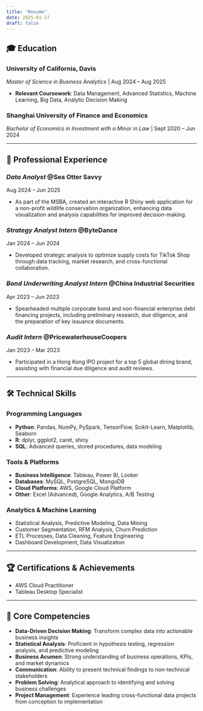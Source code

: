 ```yaml
---
title: "Resume"
date: 2025-01-27
draft: false
---
```


## 🎓 Education

### **University of California, Davis**
*Master of Science in Business Analytics* | Aug 2024 – Aug 2025
- **Relevant Coursework**: Data Management, Advanced Statistics, Machine Learning, Big Data, Analytic Decision Making

### **Shanghai University of Finance and Economics**
*Bachelor of Economics in Investment with a Minor in Law* | Sept 2020 – Jun 2024

---

## 💼 Professional Experience

### *Data Analyst* @Sea Otter Savvy
Aug 2024 – Jun 2025
- As part of the MSBA, created an interactive R Shiny web application for a non-profit wildlife conservation organization, enhancing data visualization and analysis capabilities for improved decision-making.

### *Strategy Analyst Intern* @ByteDance
Jan 2024 – Jun 2024
- Developed strategic analysis to optimize supply costs for TikTok Shop through data tracking, market research, and cross-functional collaboration.

### *Bond Underwriting Analyst Intern* @China Industrial Securities
Apr 2023 – Jun 2023
- Spearheaded multiple corporate bond and non-financial enterprise debt financing projects, including preliminary research, due diligence, and the preparation of key issuance documents.

### *Audit Intern* @PricewaterhouseCoopers
Jan 2023 – Mar 2023
- Participated in a Hong Kong IPO project for a top 5 global dining brand, assisting with financial due diligence and audit reviews.

---

## 🛠️ Technical Skills

### **Programming Languages**
- **Python**: Pandas, NumPy, PySpark, TensorFlow, Scikit-Learn, Matplotlib, Seaborn
- **R**: dplyr, ggplot2, caret, shiny
- **SQL**: Advanced queries, stored procedures, data modeling

### **Tools & Platforms**
- **Business Intelligence**: Tableau, Power BI, Looker
- **Databases**: MySQL, PostgreSQL, MongoDB
- **Cloud Platforms**: AWS, Google Cloud Platform
- **Other**: Excel (Advanced), Google Analytics, A/B Testing

### **Analytics & Machine Learning**
- Statistical Analysis, Predictive Modeling, Data Mining
- Customer Segmentation, RFM Analysis, Churn Prediction
- ETL Processes, Data Cleaning, Feature Engineering
- Dashboard Development, Data Visualization

---

## 🏆 Certifications & Achievements
- AWS Cloud Practitioner
- Tableau Desktop Specialist

---

## 🌟 Core Competencies
- **Data-Driven Decision Making**: Transform complex data into actionable business insights
- **Statistical Analysis**: Proficient in hypothesis testing, regression analysis, and predictive modeling
- **Business Acumen**: Strong understanding of business operations, KPIs, and market dynamics
- **Communication**: Ability to present technical findings to non-technical stakeholders
- **Problem Solving**: Analytical approach to identifying and solving business challenges
- **Project Management**: Experience leading cross-functional data projects from conception to implementation


